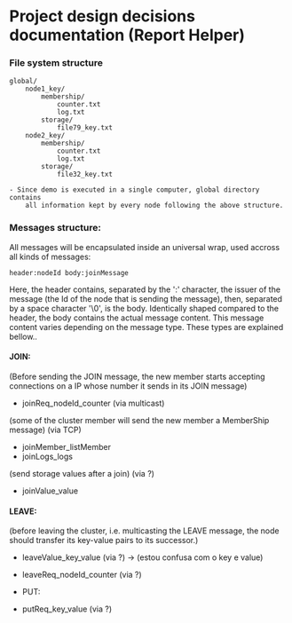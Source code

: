 # Project design decisions documentation (Report Helper)

### File system structure

```
global/
    node1_key/
        membership/
            counter.txt
            log.txt
        storage/
            file79_key.txt
    node2_key/
        membership/
            counter.txt
            log.txt
        storage/
            file32_key.txt
```

    - Since demo is executed in a single computer, global directory contains
        all information kept by every node following the above structure.


### Messages structure: 
All messages will be encapsulated inside an universal wrap, used accross all kinds of messages:<br/>

``` header:nodeId body:joinMessage ```<br/>

Here, the header contains, separated by the ':' character, the issuer of the message (the Id of the node that is sending the message), then, separated by a space character '\0', is the body. Identically shaped compared to the header, the body contains the actual message content. This message content varies depending on the message type. These types are explained bellow..

#### JOIN:

(Before sending the JOIN message, the new member starts accepting connections on a IP whose number it sends in its JOIN message)

- joinReq_nodeId_counter (via multicast)

(some of the cluster member will send the new member a MemberShip message) (via TCP)
- joinMember_listMember
- joinLogs_logs

(send storage values after a join) (via  ?)
- joinValue_value


#### LEAVE:

(before leaving the cluster, i.e. multicasting the LEAVE message, the node should transfer its key-value pairs to its successor.)
- leaveValue_key_value (via ?) -> (estou confusa com o key e value)

- leaveReq_nodeId_counter (via ?)


- PUT:
- putReq_key_value (via ?)
